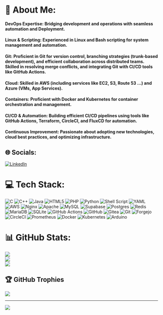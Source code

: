 # 💫 About Me:
#### DevOps Expertise: Bridging development and operations with seamless automation and Deployment.
#### Linux & Scripting: Experienced in Linux and Bash scripting for system management and automation.
#### Git: Proficient in Git for version control, branching strategies (trunk-based development), and efficient collaboration across distributed teams. Skilled in resolving merge conflicts, and integrating Git with CI/CD tools like GitHub Actions.
#### Cloud: Skilled in AWS (including services like EC2, S3, Route 53 ...) and Azure (VMs, App Services).
#### Containers: Proficient with Docker and Kubernetes for container orchestration and management.
#### CI/CD & Automation: Building efficient CI/CD pipelines using tools like GitHub Actions, Terraform, CircleCI, and FluxCD for automation.
#### Continuous Improvement: Passionate about adopting new technologies, cloud best practices, and optimizing infrastructure.<br>

## 🌐 Socials:
[![LinkedIn](https://img.shields.io/badge/LinkedIn-%230077B5.svg?logo=linkedin&logoColor=white)](https://linkedin.com/in/adhyaruutsav) 

# 💻 Tech Stack:
![C](https://img.shields.io/badge/c-%2300599C.svg?style=flat&logo=c&logoColor=white) ![C++](https://img.shields.io/badge/c++-%2300599C.svg?style=flat&logo=c%2B%2B&logoColor=white) ![Java](https://img.shields.io/badge/java-%23ED8B00.svg?style=flat&logo=openjdk&logoColor=white) ![HTML5](https://img.shields.io/badge/html5-%23E34F26.svg?style=flat&logo=html5&logoColor=white) ![PHP](https://img.shields.io/badge/php-%23777BB4.svg?style=flat&logo=php&logoColor=white) ![Python](https://img.shields.io/badge/python-3670A0?style=flat&logo=python&logoColor=ffdd54) ![Shell Script](https://img.shields.io/badge/shell_script-%23121011.svg?style=flat&logo=gnu-bash&logoColor=white) ![YAML](https://img.shields.io/badge/yaml-%23ffffff.svg?style=flat&logo=yaml&logoColor=151515) ![AWS](https://img.shields.io/badge/AWS-%23FF9900.svg?style=flat&logo=amazon-aws&logoColor=white) ![Nginx](https://img.shields.io/badge/nginx-%23009639.svg?style=flat&logo=nginx&logoColor=white) ![Apache](https://img.shields.io/badge/apache-%23D42029.svg?style=flat&logo=apache&logoColor=white) ![MySQL](https://img.shields.io/badge/mysql-4479A1.svg?style=flat&logo=mysql&logoColor=white) ![Supabase](https://img.shields.io/badge/Supabase-3ECF8E?style=flat&logo=supabase&logoColor=white) ![Postgres](https://img.shields.io/badge/postgres-%23316192.svg?style=flat&logo=postgresql&logoColor=white) ![Redis](https://img.shields.io/badge/redis-%23DD0031.svg?style=flat&logo=redis&logoColor=white) ![MariaDB](https://img.shields.io/badge/MariaDB-003545?style=flat&logo=mariadb&logoColor=white) ![SQLite](https://img.shields.io/badge/sqlite-%2307405e.svg?style=flat&logo=sqlite&logoColor=white) ![GitHub Actions](https://img.shields.io/badge/github%20actions-%232671E5.svg?style=flat&logo=githubactions&logoColor=white) ![GitHub](https://img.shields.io/badge/github-%23121011.svg?style=flat&logo=github&logoColor=white) ![Gitea](https://img.shields.io/badge/Gitea-34495E?style=flat&logo=gitea&logoColor=5D9425) ![Git](https://img.shields.io/badge/git-%23F05033.svg?style=flat&logo=git&logoColor=white) ![Forgejo](https://img.shields.io/badge/forgejo-%23FB923C.svg?style=flat&logo=forgejo&logoColor=white) ![CircleCI](https://img.shields.io/badge/circleci-%23161616.svg?style=flat&logo=circleci&logoColor=white) ![Prometheus](https://img.shields.io/badge/Prometheus-E6522C?style=flat&logo=Prometheus&logoColor=white) ![Docker](https://img.shields.io/badge/docker-%230db7ed.svg?style=flat&logo=docker&logoColor=white) ![Kubernetes](https://img.shields.io/badge/kubernetes-%23326ce5.svg?style=flat&logo=kubernetes&logoColor=white) ![Arduino](https://img.shields.io/badge/-Arduino-00979D?style=flat&logo=Arduino&logoColor=white)
# 📊 GitHub Stats:
![](https://github-readme-stats.vercel.app/api?username=utsavv27&theme=dark&hide_border=false&include_all_commits=true&count_private=true)<br/>
![](https://github-readme-streak-stats.herokuapp.com/?user=utsavv27&theme=dark&hide_border=false)<br/>
![](https://github-readme-stats.vercel.app/api/top-langs/?username=utsavv27&theme=dark&hide_border=false&include_all_commits=true&count_private=true&layout=compact)

## 🏆 GitHub Trophies
![](https://github-profile-trophy.vercel.app/?username=utsavv27&theme=radical&no-frame=false&no-bg=false&margin-w=4)

---
[![](https://visitcount.itsvg.in/api?id=utsavv27&icon=0&color=0)](https://visitcount.itsvg.in)

<!-- Proudly created with GPRM ( https://gprm.itsvg.in ) -->
